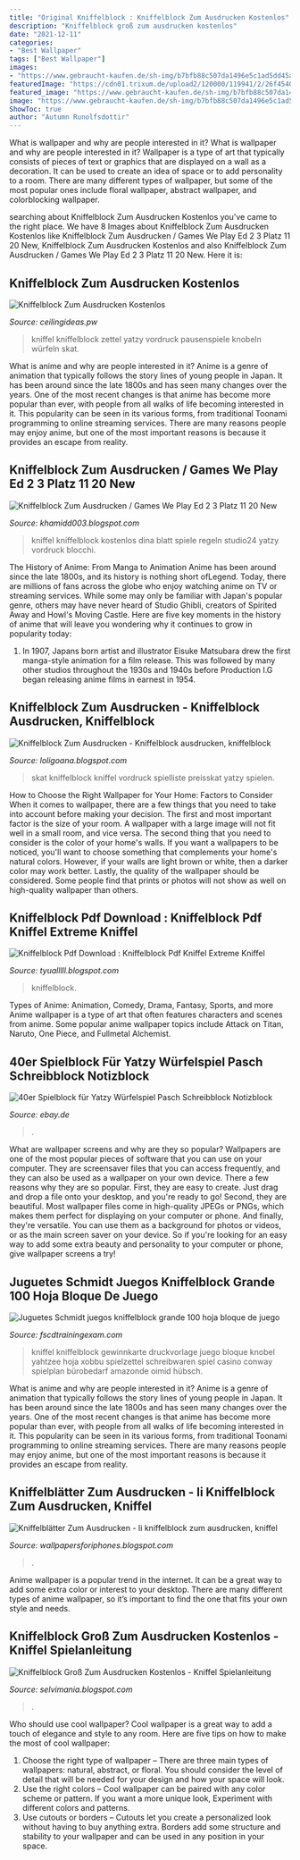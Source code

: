 ```yaml
---
title: "Original Kniffelblock : Kniffelblock Zum Ausdrucken Kostenlos"
description: "Kniffelblock groß zum ausdrucken kostenlos"
date: "2021-12-11"
categories:
- "Best Wallpaper"
tags: ["Best Wallpaper"]
images:
- "https://www.gebraucht-kaufen.de/sh-img/b7bfb88c507da1496e5c1ad5dd45af18_kniffelblock.jpg"
featuredImage: "https://cdn01.trixum.de/upload2/120000/119941/2/26f45406018f093fe5001cfc6c3869422.jpg"
featured_image: "https://www.gebraucht-kaufen.de/sh-img/b7bfb88c507da1496e5c1ad5dd45af18_kniffelblock.jpg"
image: "https://www.gebraucht-kaufen.de/sh-img/b7bfb88c507da1496e5c1ad5dd45af18_kniffelblock.jpg"
ShowToc: true
author: "Autumn Runolfsdottir"
---
```



What is wallpaper and why are people interested in it?
What is wallpaper and why are people interested in it?
Wallpaper is a type of art that typically consists of pieces of text or graphics that are displayed on a wall as a decoration. It can be used to create an idea of space or to add personality to a room. There are many different types of wallpaper, but some of the most popular ones include floral wallpaper, abstract wallpaper, and colorblocking wallpaper.

	

		
searching about Kniffelblock Zum Ausdrucken Kostenlos you've came to the right place. We have 8 Images about Kniffelblock Zum Ausdrucken Kostenlos like Kniffelblock Zum Ausdrucken / Games We Play Ed 2 3 Platz 11 20 New, Kniffelblock Zum Ausdrucken Kostenlos and also Kniffelblock Zum Ausdrucken / Games We Play Ed 2 3 Platz 11 20 New. Here it is:
		
    
## Kniffelblock Zum Ausdrucken Kostenlos

<img loading=lazy src="http://pi-skat.de/assets/images/autogen/Abrechnung-Kniffel1.jpg" onerror="this.onerror=null;this.src='https://tse4.mm.bing.net/th?id=OIP.73XhaBUmfxbqa0M6j1t9XgHaFJ&amp;pid=15.1';" alt="Kniffelblock Zum Ausdrucken Kostenlos">

_Source: ceilingideas.pw_

>kniffel kniffelblock zettel yatzy vordruck pausenspiele knobeln würfeln skat. 

	

What is anime and why are people interested in it?
Anime is a genre of animation that typically follows the story lines of young people in Japan. It has been around since the late 1800s and has seen many changes over the years. One of the most recent changes is that anime has become more popular than ever, with people from all walks of life becoming interested in it. This popularity can be seen in its various forms, from traditional Toonami programming to online streaming services. There are many reasons people may enjoy anime, but one of the most important reasons is because it provides an escape from reality.

    
## Kniffelblock Zum Ausdrucken / Games We Play Ed 2 3 Platz 11 20 New

<img loading=lazy src="https://lh6.googleusercontent.com/proxy/2Rx1rjUGk74OeG-AwxoiWPl--xanBcHEUZ3o284lW9AyGfO2c39ztIUpKta2VymClFWmItomsT645mDclzBqwh76oBQCo81Bz01-QE3AGEpm_SnrKBgOiCTbINLYBDk=w1200-h630-p-k-no-nu" onerror="this.onerror=null;this.src='https://tse4.mm.bing.net/th?id=OIP.RVeSrgY_CjZBDDgsrctJbgAAAA&amp;pid=15.1';" alt="Kniffelblock Zum Ausdrucken / Games We Play Ed 2 3 Platz 11 20 New">

_Source: khamidd003.blogspot.com_

>kniffel kniffelblock kostenlos dina blatt spiele regeln studio24 yatzy vordruck blocchi. 

	

The History of Anime: From Manga to Animation
Anime has been around since the late 1800s, and its history is nothing short ofLegend. Today, there are millions of fans across the globe who enjoy watching anime on TV or streaming services. While some may only be familiar with Japan's popular genre, others may have never heard of Studio Ghibli, creators of Spirited Away and Howl's Moving Castle. Here are five key moments in the history of anime that will leave you wondering why it continues to grow in popularity today:
1) In 1907, Japans born artist and illustrator Eisuke Matsubara drew the first manga-style animation for a film release. This was followed by many other studios throughout the 1930s and 1940s before Production I.G began releasing anime films in earnest in 1954.

    
## Kniffelblock Zum Ausdrucken - Kniffelblock Ausdrucken, Kniffelblock

<img loading=lazy src="https://lh6.googleusercontent.com/proxy/cBJOxradt8DMxq-jLOjstLIOHXAZuDHsEiOf4qM5Jri7-geXH8I5kgdI0I7iIpbEOqTfi8KvyKkhzsGCP4aT3fZIXaw5UV8k=s0-d" onerror="this.onerror=null;this.src='https://tse4.mm.bing.net/th?id=OIP.RulZR3ck1_xka14IDicCzgHaKc&amp;pid=15.1';" alt="Kniffelblock Zum Ausdrucken - Kniffelblock ausdrucken, kniffelblock">

_Source: loligoana.blogspot.com_

>skat kniffelblock kniffel vordruck spielliste preisskat yatzy spielen. 

	

How to Choose the Right Wallpaper for Your Home: Factors to Consider
When it comes to wallpaper, there are a few things that you need to take into account before making your decision. The first and most important factor is the size of your room. A wallpaper with a large image will not fit well in a small room, and vice versa. 
The second thing that you need to consider is the color of your home's walls. If you want a wallpapers to be noticed, you'll want to choose something that complements your home's natural colors. However, if your walls are light brown or white, then a darker color may work better. 
Lastly, the quality of the wallpaper should be considered. Some people find that prints or photos will not show as well on high-quality wallpaper than others.

    
## Kniffelblock Pdf Download : Kniffelblock Pdf Kniffel Extreme Kniffel

<img loading=lazy src="https://lh3.googleusercontent.com/proxy/B-7_wF9ZIphFFVNU-9st08LQi938cGmWAOS-FvsZ-dLYF00p0_7WciE2x-ViAvTfam2xGmX96EVSFDZPPyw8Fmm9aMGQl5tyjlgAWH9RztKsyy_aSkj7iTpC4Fnq3L1No-Z6KpzUjuXq3xnkwiol=w1200-h630-p-k-no-nu" onerror="this.onerror=null;this.src='https://tse4.mm.bing.net/th?id=OIP.VA0hJT_ISFzNlm7PbkNBnwHaEj&amp;pid=15.1';" alt="Kniffelblock Pdf Download : Kniffelblock Pdf Kniffel Extreme Kniffel">

_Source: tyualllll.blogspot.com_

>kniffelblock. 

	

Types of Anime: Animation, Comedy, Drama, Fantasy, Sports, and more
Anime wallpaper is a type of art that often features characters and scenes from anime. Some popular anime wallpaper topics include Attack on Titan, Naruto, One Piece, and Fullmetal Alchemist.

    
## 40er Spielblock Für Yatzy Würfelspiel Pasch Schreibblock Notizblock

<img loading=lazy src="https://cdn01.trixum.de/upload2/120000/119941/2/26f45406018f093fe5001cfc6c3869422.jpg" onerror="this.onerror=null;this.src='https://tse1.mm.bing.net/th?id=OIP.ckbSLF2vKe6LF3XcLDmaZgHaKL&amp;pid=15.1';" alt="40er Spielblock für Yatzy Würfelspiel Pasch Schreibblock Notizblock">

_Source: ebay.de_

>. 

	

What are wallpaper screens and why are they so popular?
Wallpapers are one of the most popular pieces of software that you can use on your computer. They are screensaver files that you can access frequently, and they can also be used as a wallpaper on your own device. There a few reasons why they are so popular. First, they are easy to create. Just drag and drop a file onto your desktop, and you're ready to go! Second, they are beautiful. Most wallpaper files come in high-quality JPEGs or PNGs, which makes them perfect for displaying on your computer or phone. And finally, they're versatile. You can use them as a background for photos or videos, or as the main screen saver on your device. So if you're looking for an easy way to add some extra beauty and personality to your computer or phone, give wallpaper screens a try!

    
## Juguetes Schmidt Juegos Kniffelblock Grande 100 Hoja Bloque De Juego

<img loading=lazy src="https://images-na.ssl-images-amazon.com/images/I/81b7GEYpvcL._AC_SY879_.jpg" onerror="this.onerror=null;this.src='https://tse3.mm.bing.net/th?id=OIP.UKfN6xdqc9sC6VOiIiYB_gHaLD&amp;pid=15.1';" alt="Juguetes Schmidt juegos kniffelblock grande 100 hoja bloque de juego">

_Source: fscdtrainingexam.com_

>kniffel kniffelblock gewinnkarte druckvorlage juego bloque knobel yahtzee hoja xobbu spielzettel schreibwaren spiel casino conway spielplan bürobedarf amazonde oimid hübsch. 

	

What is anime and why are people interested in it?
Anime is a genre of animation that typically follows the story lines of young people in Japan. It has been around since the late 1800s and has seen many changes over the years. One of the most recent changes is that anime has become more popular than ever, with people from all walks of life becoming interested in it. This popularity can be seen in its various forms, from traditional Toonami programming to online streaming services. There are many reasons people may enjoy anime, but one of the most important reasons is because it provides an escape from reality.

    
## Kniffelblätter Zum Ausdrucken - Ii Kniffelblock Zum Ausdrucken, Kniffel

<img loading=lazy src="http://www.abload.de/img/vorschauo9vhq.png" onerror="this.onerror=null;this.src='https://tse3.mm.bing.net/th?id=OIP.KnINgX2Ygo7bZKy13nxuaAAAAA&amp;pid=15.1';" alt="Kniffelblätter Zum Ausdrucken - Ii kniffelblock zum ausdrucken, kniffel">

_Source: wallpapersforiphones.blogspot.com_

>. 

	

Anime wallpaper is a popular trend in the internet. It can be a great way to add some extra color or interest to your desktop. There are many different types of anime wallpaper, so it’s important to find the one that fits your own style and needs.

    
## Kniffelblock Groß Zum Ausdrucken Kostenlos - Kniffel Spielanleitung

<img loading=lazy src="https://www.gebraucht-kaufen.de/sh-img/b7bfb88c507da1496e5c1ad5dd45af18_kniffelblock.jpg" onerror="this.onerror=null;this.src='https://tse3.mm.bing.net/th?id=OIP.xX8RbLcfO0iZf49KBSGhXQHaKg&amp;pid=15.1';" alt="Kniffelblock Groß Zum Ausdrucken Kostenlos - Kniffel Spielanleitung">

_Source: selvimania.blogspot.com_

>. 

	

Who should use cool wallpaper?
Cool wallpaper is a great way to add a touch of elegance and style to any room. Here are five tips on how to make the most of cool wallpaper: 
1) Choose the right type of wallpaper – There are three main types of wallpapers: natural, abstract, or floral. You should consider the level of detail that will be needed for your design and how your space will look. 
2) Use the right colors – Cool wallpaper can be paired with any color scheme or pattern. If you want a more unique look, Experiment with different colors and patterns. 
3) Use cutouts or borders – Cutouts let you create a personalized look without having to buy anything extra. Borders add some structure and stability to your wallpaper and can be used in any position in your space.

